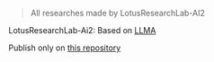 > All researches made by LotusResearchLab-AI2

LotusResearchLab-Ai2: Based on [LLMA](https://arxiv.org/abs/2302.13971)

Publish only on [this repository](https://github.com/blue-lotus-lab/LibExtentions/tree/main/Research)
